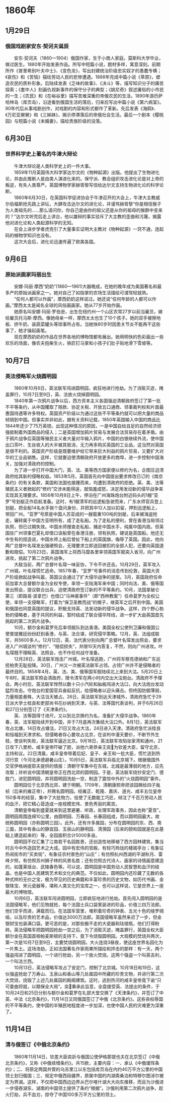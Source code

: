 # 1860年
## 1月29日
### 俄国戏剧家安东·契诃夫诞辰
　　安东·契诃夫（1860—1904）俄国作家，生于小商人家庭。莫斯科大学毕业，做过医生。1880年开始发表作品。所写中短篇小说，题材多样，寓意深刻。前期所作《普里希别叶夫中士》、《变色龙》，写出封建统治阶级忠实奴才的愚蠢专横；《哀伤》和《苦恼》描绘劳动人民的悲惨遭遇。1888年完成中篇小说《草原》，塑造农民的质朴形象。后陆续发表《乏味的故事》、《决斗》等，描写知识分子的痛苦探索；《套中人》刻画仇视新事件的保守分子的典型；《姚尼奇》叙述庸俗的小市民的一生；《农民》和《在峪谷里》描写苦难深重的帝俄农民的生活。1890年游历萨哈林岛（库页岛），沿途看到俄国生活的落后，归来后写出中篇小说《第六病室》。90年代后从事戏剧创作，对戏剧的内容和形式都作了革新。先后发表《海鸥》、《万尼亚舅舅》和《三姊妹》，揭示停滞落后的帝俄社会生活。最后一个剧本《樱桃园》与短篇小说《未婚妻》，描绘贵族阶级的没落。
## 6月30日
### 世界科学史上著名的牛津大辩论
　　牛津大辩论是人类科学史上的一件大事。<br>　　1859年11月英国伟大科学家达尔文的《物种起源》出版。他提出了生物进化论，并由此推断人是由类人演进化来的。保守派、教会组织攻击进化论是对上帝的叛逆，有失人类尊严。英国博物学家赫胥黎写信给达尔文支持生物进化论的科学论断。<br>　　1860年6月30日，在英国科学促进协会于牛津召开的大会上，牛津大主教威尔伯福斯抢先跳上讲坛，大肆攻击达尔文的进化论，并谩骂赫胥黎“你是相信猴子为人类祖先的……那么请问你，你自己是由你的祖父还是从你的祖母的猴群中变来的？”达尔文听完后走上讲台，他以雄辩的事实驳斥了大主教的歪曲和污蔑，揭露他对进化论和人类起源科学的无知。<br>　　在会上进步学者虎克引了大量事实证明大主教对《物种起源》一窍不通，连起码的植物学知识也没有。<br>　　这次大会后，进化论迅速传遍了欧美各国。
## 9月6日
### 原始派画家玛丽出生
　　安娜·玛丽·摩西“奶奶”(1860—1961)大器晚成，在她的晚年成为美国著名和最多产的原始派画家之一。她对自己了如指掌的农场生活描绘可谓驾轻就熟。<br>　　“任何人都可以作画”，摩西奶奶这样说过。她还说“任何年龄的人都可以作画。”摩西太太是闻名全球的风俗画画家。她从77岁开始作画。<br>　　她原名叫安娜·玛丽·罗伯逊，出生在纽约州一个山区农常27岁以前当雇员，嫁给雇员托马斯·摩西。像她母亲一样，摩西太太也生了10个孩子。她的双手被擦地板、挤牛奶、装蔬菜罐头等琐事所占有。当她快80岁时因患关节炎不能再干这些事了，她才操起画笔。<br>　　现在摩西奶奶的作品在世界各地的博物馆都有展出。她用明快的色彩画出一些欢乐的场面，像农夫抱柴生火，铁匠钉马掌和小孩子们肚子贴地滑下雪坡等。
## 10月7日
### 英法侵略军火烧圆明园
　　1860年10月6日，英法联军闯进圆明园，疯狂地进行抢劫。为了消赃灭迹，掩盖罪行，10月7日至9日，英、法放火烧掉圆明园。<br>　　1840年第一次鸦片战争以后，西方资本主义各国强迫清朝政府签订了第一批不平等条约，从中国攫取了赔款、协定关税、开放五口通商、领事裁判权和片面最惠国待遇等许多特权。英国资产阶级以为通过这些不平等条约就可以把大量的商品倾销到中国。但事实并非如此，据有关资料记载，1850年英国输入中国的商品比1844年还少了75万英镑。出现这种情况的原因，一是中国自给自足的自然经济顽强抵制着外国商品的侵入；二是英国增加鸦片贸易与发展合法贸易存在着矛盾。由于鸦片战争后英国等殖民主义者大量对华输入鸦片，中国的白银继续外流，使中国出口茶叶、生丝收入的大半被其抵消，无力再多购买英国的工业品，这当然对英国是很不利的。英国资产阶级是既要维护给它带来巨大利益的鸦片贸易，又要扩大对华的工业品销售。这样，它就要迫使清朝政府开放更多的商埠，进一步控制中国海关，加强对清政府的控制。<br>　　为了进一步打开中国大门，英、法、美等西方国家便以修约为名，企图压迫清政府给其新的侵略权益。1853年5月，英国首先向中国提出要求修改已订的《南京条约》的有关条款，美国和法国也接踵而来，均遭到清政府的拒绝。英、美、法等殖民主义者掀起的“修约”交涉未能得逞，就恼羞成怒，决定用发动新的侵华战争来实现其无理要求。1856年10月8日上午，停泊在广州海珠炮台附近码头的1艘“亚罗”号划艇正作启航准备。这时，有1艘清军的巡逻船急驶而来，广东水师官兵登上划艇，把全船14名水手挨个盘问身份，并把其中12人加以扣留，押到巡逻船上，带回广州。“亚罗”号原是中国人苏亚成的一艘载重100吨的划艇，后来被海盗抢走，辗转属于中国方亚明所有，成了走私船。为了走私的便利，曾在香港当局领过执照，但已过期失效。中国水师搜查走私船，捕走中国水手，纯属中国内政。但英国驻广州领事巴夏礼却借口该船曾在香港注册，领有执照，硬说是英国船。他还无中生有的捏造说，中国水师上船后曾扯下船上的英国旗，侮辱了英国。因此，他向两广总督叶名琛发出强硬照会，无理要求立即送回被扣的全部人犯，还要向英国道歉和赔偿。10月23日，英国海军上将西马糜各里率领英国军舰突入省河，向广州进攻，挑起了第二次鸦片战争。<br>　　大敌当前，两广总督叶名琛一味妥协，下令不许还击。10月29日，英军攻入广州城，叶名琛慌忙逃命。1857年春，“亚罗”号事件的消息传到伦敦，英国大资产阶级掀起战争叫嚣，英国议会通过了扩大侵华战争的提案。3月，英国政府任命前加拿大总督额尔金为全权专使，率领一支陆海军来中国；同时向法、美、俄等国发出照会，提议联合出兵，迫使清政府签订新的不平等条约。10月，法国拿破仑第三（即路易·波拿巴）也借口“马神甫事件”（即“西林教案”）任命葛罗为全权公使，率领一支侵略军，打着为“保卫圣教而战”的幌子，继英军之后开到中国。美国和俄国也同意英国的提议，积极支持英、法发动新的侵华战争。这样，四个野心勃勃的侵略者，基于共同的利益，暂时结成了联合侵华阵线，进一步扩大由英国首先挑起的第二次鸦片战争。<br>　　10月，额尔金和葛罗先后率领舰队到达香港。美国全权公使列卫廉和俄国公使普提雅廷纷纷赶到香港，与英、法合谋，研究侵华策略。12月，英、法组成联军，共5600多人。12月12日，英、法代表分别向两广总督叶名琛发出照会，要求进入广州城谈判“修约”、“赔偿损失”，并限10天内答复，不然，则向广州进攻。叶名琛既不理睬英、法照会，也不作任何战守准备。<br>　　12月28日，英法联军炮击广州城，叶名琛逃跑，广州将军穆克德纳和广东巡抚柏贵无耻投降。30日，广州又一次被英法联军占领。占领广州并不是侵略者的最终目的。1858年4月，英、法、美、俄等国军舰陆续北上来到大沽。5月20日上午8时，英法联军照会清政府，限令清军在两小时内交出大沽炮台。清政府不予理会。两小时后，英法联军悍然以数十只小汽轮和舢板闯进大沽口，向大沽炮台发动猛烈攻击。守炮台的爱国官兵奋起反抗，给侵略者以迎头痛击。但终因防御薄弱，力量相差悬殊，大沽当天被占。26日，英法联军到达天津城外，清政府急忙于29日派大学士桂良和吏部尚书花纱纳到天津，与英、法等国代表谈判，并于6月26日和27日分别签订了《天津条约》。<br>　　英、法等国得寸进尺，又以到北京换约为名，准备扩大侵华战争。1860年春，英、法军舰陆续开到中国，并于7月底再次集结大沽口外。8月1日，英法联军攻占北塘，14日攻占塘沽，21日又攻占大沽，24日进入天津。清政府急忙派桂良和恒福到天津求和。但侵略者存心要攻占北京，在谈判中漫天要价，不断节外生枝，使谈判失败，英法联军逼近北京。9月18日，英法联军攻陷张家湾和通州，21日攻下八里桥。咸丰皇帝吓破了胆，派他六弟恭亲王奕为钦差大臣，留守北京，主持和议。22日清晨，咸丰皇帝带着后妃、皇子、亲王和一批大臣，慌忙逃到热河行宫（今河北承德避暑山庄）。10月5日，英法联军兵临北京城下。根据俄国外交官伊格纳提耶夫提供的情报：清朝守军集中在东城，北城是最薄弱的地方，应先攻取；并听说中国清朝皇帝正在西北郊的圆明园。于是，英法联军绕抄安定门、德胜门，进犯圆明园，并将圆明园洗劫一空，制造了震惊中外的“火烧圆明园”事件。<br>　　圆明园位于北京西北郊，建于明朝。1709年，清朝康熙帝把该园赐给四子胤祯（后来的雍正帝），并赐名圆明园。经雍正、乾隆、嘉庆、道光、咸丰五位皇帝150多年的经营，集中了大批物力，役使了无数能工巧匠，倾注了千百万劳动人民的血汗，把它精心营造成一座规模宏伟、景色秀丽的离宫。<br>　　清朝皇帝每到盛夏就来到这里避暑、听政，处理军政事务，因此也称“夏宫”。圆明园周围连绵10公里，由圆明园、万春园、长春园组成，而以圆明园最大，故统称圆明园（亦称圆明三园）。此外，还有许多属园，分布在圆明园的东、西、南三面，其中有香山的静宜园、玉泉山的静明园、清漪园（后来的颐和园就是在此基础上建造起来的）等，全园面积合计5000多亩。<br>　　圆明园不仅汇集了江南若干名园胜景，还创造性地移植了西方园林建筑，集当时古今中外造园艺术之大成。园中有宏伟的宫殿，有轻巧玲珑的楼阁亭台；有象征热闹街市的“买卖街”，有象征农村景色的“山庄”；有仿照杭州西湖的平湖秋月、雷峰夕照，有仿照苏州狮子林的风景名胜；还有仿照古代诗人、画家的诗情画意建造的，如蓬莱瑶台、武陵春色等。可以说，圆明园是中国劳动人民智慧和血汗的结晶，也是中国人民建筑艺术和文化的典范。不仅如此，圆明园内还珍藏了无数的各种式样的无价之宝，极为罕见的历史典籍和丰富珍贵的历史文物，如历代书画、金银珠宝、宋元瓷器等，堪称人类文化的宝库之一，也可以这样说，它是世界上一座最大的博物馆。<br>　　10月6日，英法联军闯进圆明园，立即疯狂地进行抢劫。首先闯入圆明园的是法国侵略军，他们见物就抢，每个法国士兵口袋里装进的珍品，价值三四万法郎。他们空手而进，满载而归。在法国军营里，堆积着珍奇的钟表、五光十色的绫罗绸缎，以及珍贵的艺术品，价值达3000万法郎。英国侵略军虽然来迟了一步，但金银财宝也装满口袋。更可恶的是，对那些搬不走的大瓷器和珐琅瓶，他们打得粉碎。英法侵略军把圆明园抢劫一空之后，为了消赃灭迹，掩盖罪行，英国全权大臣额尔金在英国首相帕麦斯顿的支持下，竟下令烧毁圆明园。大规模的焚烧共两次，第一次是10月7日至9日，主要焚烧圆明园，大火连烧3昼夜，使这座世界名园化为一片焦土。这场浩劫，正如法国著名作家雨果所描绘和抨击的那样：有一天，两个强盗闯进了圆明园，一个进行抢劫，另一个放火焚烧。这两个强盗一个叫英吉利，一个叫法兰西。<br>　　10月13日，英法侵略军攻占了安定门，控制了北京城。10月18日和19日，这伙强盗抢劫了万寿山、玉泉山和香山等几处属园中所藏的珍贵文物，并进行第二次大焚烧，烧毁了上述几处属园的殿阁建筑。这时，逃到热河的咸丰皇帝竟下谕“只可委曲将就，以期保全大局”。奕秉承此旨意，全盘接受英、法提出的条件，于10月24日和25日分别与额尔金和葛罗在礼部大堂交换了《天津条约》，并签订了中英、中法《北京条约》，11月14日又同俄国签订了中俄《北京条约》。这些丧权辱国的不平等条约，使中国的半殖民地程度进一步加深，也使中国人民的灾难更为深重了。
## 11月14日
### 清与俄签订《中俄北京条约》
　　1860年11月14日，钦差大臣奕訢与俄国公使伊格那提也夫在北京签订《中俄北京条约》，又称《中俄续增条约》。共15款，主要内容：一、承认《中俄瑷珲条约》；二、将原定两国共管的乌苏里江以东包括库页岛在内约40万平方公里的中国领土划归俄国；三、规定中俄西段疆界，原属中国的内湖斋桑泊和特穆尔图淖尔被定为界湖。这样，不仅把中国西边边界从巴尔喀什湖大大向东推移，而且为沙俄进一步侵吞湖东、湖南的中国领土提供了条约“根据”。沙俄利用第二次鸦片战争，趁火打劫，兵不血刃，掠夺了中国100多万平方公里的领土。
<comment/>